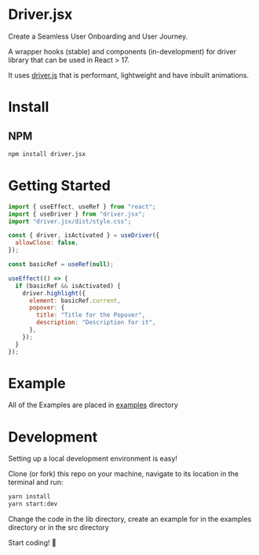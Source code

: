 # Driver.jsx

Create a Seamless User Onboarding and User Journey.

A wrapper hooks (stable) and components (in-development) for driver library that can be used in React > 17.

It uses [driver.js]("https://github.com/kamranahmedse/driver.js") that is performant, lightweight and have inbuilt animations.

# Install

## NPM

```bash
npm install driver.jsx
```

# Getting Started

```js
import { useEffect, useRef } from "react";
import { useDriver } from "driver.jsx";
import "driver.jsx/dist/style.css";

const { driver, isActivated } = useDriver({
  allowClose: false,
});

const basicRef = useRef(null);

useEffect(() => {
  if (basicRef && isActivated) {
    driver.highlight({
      element: basicRef.current,
      popover: {
        title: "Title for the Popover",
        description: "Description for it",
      },
    });
  }
});
```

# Example

All of the Examples are placed in [examples](https://github.com/Yasir900aslam/driver.jsx/tree/main/examples) directory

# Development

Setting up a local development environment is easy!

Clone (or fork) this repo on your machine, navigate to its location in the terminal and run:

```bash
yarn install
yarn start:dev
```

Change the code in the lib directory, create an example for in the examples directory or in the src directory

Start coding! 🥳
